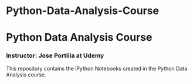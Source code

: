 # Python-Data-Analysis-Course

# Python Data Analysis Course
### Instructor: Jose Portilla at Udemy

This repository contains the iPython Notebooks created in the Python Data Analysis course.
